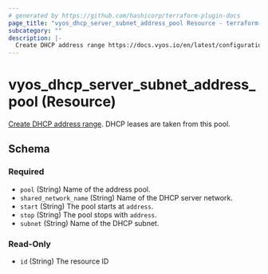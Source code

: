 ```yaml
---
# generated by https://github.com/hashicorp/terraform-plugin-docs
page_title: "vyos_dhcp_server_subnet_address_pool Resource - terraform-provider-vyos"
subcategory: ""
description: |-
  Create DHCP address range https://docs.vyos.io/en/latest/configuration/service/dhcp-server.html#cfgcmd-set-service-dhcp-server-shared-network-name-name-subnet-subnet-range-n-start-address. DHCP leases are taken from this pool.
---
```


# vyos_dhcp_server_subnet_address_pool (Resource)

[Create DHCP address range](https://docs.vyos.io/en/latest/configuration/service/dhcp-server.html#cfgcmd-set-service-dhcp-server-shared-network-name-name-subnet-subnet-range-n-start-address). DHCP leases are taken from this pool.



<!-- schema generated by tfplugindocs -->
## Schema

### Required

- `pool` (String) Name of the address pool.
- `shared_network_name` (String) Name of the DHCP server network.
- `start` (String) The pool starts at `address`.
- `stop` (String) The pool stops with `address`.
- `subnet` (String) Name of the DHCP subnet.

### Read-Only

- `id` (String) The resource ID


